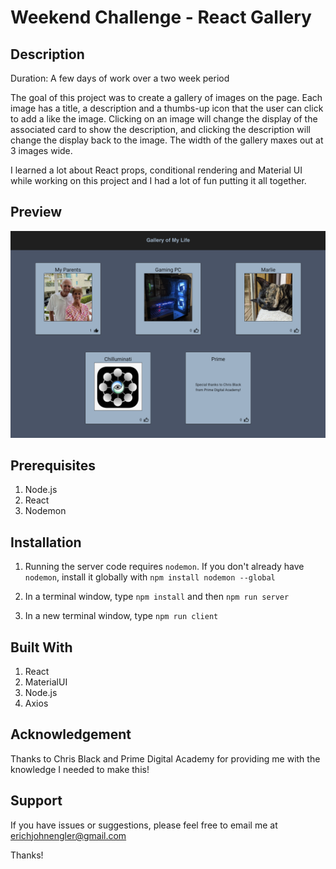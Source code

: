 # Weekend Challenge - React Gallery

## Description

Duration: A few days of work over a two week period

The goal of this project was to create a gallery of images on the page. Each image has a title, a description and a thumbs-up icon that the user can click to add a like the image. Clicking on an image will change the display of the associated card to show the description, and clicking the description will change the display back to the image. The width of the gallery maxes out at 3 images wide.

I learned a lot about React props, conditional rendering and Material UI while working on this project and I had a lot of fun putting it all together.

## Preview

![preview](./public/images/gallery_preview.png)

## Prerequisites

1. Node.js
2. React
3. Nodemon

## Installation

1. Running the server code requires `nodemon`. If you don't already have `nodemon`, install it globally with `npm install nodemon --global`

2. In a terminal window, type `npm install` and then `npm run server`

3. In a new terminal window, type `npm run client`

## Built With

1. React
2. MaterialUI
3. Node.js
4. Axios

## Acknowledgement

Thanks to Chris Black and Prime Digital Academy for providing me with the knowledge I needed to make this!

## Support

If you have issues or suggestions, please feel free to email me at erichjohnengler@gmail.com

Thanks!
